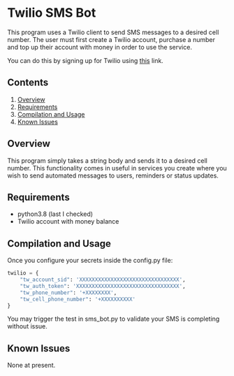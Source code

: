 # Twilio SMS Bot

This program uses a Twilio client to send SMS messages to a desired cell number.
The user must first create a Twilio account, purchase a number and top up their 
account with money in order to use the service.

You can do this by signing up for Twilio using [this](https://www.twilio.com/go/twilio-brand-sales-1?utm_source=google&utm_medium=cpc&utm_term=twilio%20sign%20up&utm_campaign=G_S_EMEA_Brand_UKI_EN_NV&gclid=EAIaIQobChMI27Lh1azh9QIViaztCh1s-w-qEAAYASAAEgKwkPD_BwE) link.

## Contents

1. [Overview](#overview)
2. [Requirements](#requirements)
3. [Compilation and Usage](#compilation-and-usage)
4. [Known Issues](#known-issues)

## Overview

This program simply takes a string body and sends it to a desired cell number. This functionality comes
in useful in services you create where you wish to send automated messages to users, reminders or status
updates.

## Requirements

- python3.8 (last I checked)
- Twilio account with money balance

## Compilation and Usage

Once you configure your secrets inside the config.py file:

```python
twilio = {
    "tw_account_sid": 'XXXXXXXXXXXXXXXXXXXXXXXXXXXXXXXX',
    "tw_auth_token": 'XXXXXXXXXXXXXXXXXXXXXXXXXXXXXXXXX',
    "tw_phone_number": '+XXXXXXXX',
    "tw_cell_phone_number": '+XXXXXXXXXX'
}
```

You may trigger the test in sms_bot.py to validate your SMS is 
completing without issue.

## Known Issues

None at present.
